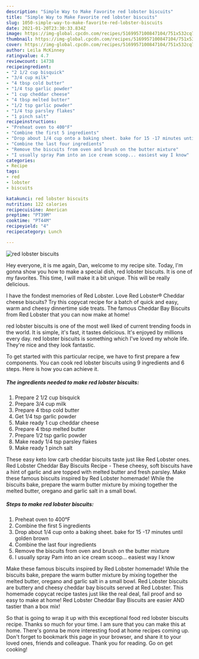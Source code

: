 ```yaml
---
description: "Simple Way to Make Favorite red lobster biscuits"
title: "Simple Way to Make Favorite red lobster biscuits"
slug: 1050-simple-way-to-make-favorite-red-lobster-biscuits
date: 2021-01-20T23:30:33.834Z
image: https://img-global.cpcdn.com/recipes/5169957100847104/751x532cq70/red-lobster-biscuits-recipe-main-photo.jpg
thumbnail: https://img-global.cpcdn.com/recipes/5169957100847104/751x532cq70/red-lobster-biscuits-recipe-main-photo.jpg
cover: https://img-global.cpcdn.com/recipes/5169957100847104/751x532cq70/red-lobster-biscuits-recipe-main-photo.jpg
author: Leila McKinney
ratingvalue: 4.7
reviewcount: 14738
recipeingredient:
- "2 1/2 cup bisquick"
- "3/4 cup milk"
- "4 tbsp cold butter"
- "1/4 tsp garlic powder"
- "1 cup cheddar cheese"
- "4 tbsp melted butter"
- "1/2 tsp garlic powder"
- "1/4 tsp parsley flakes"
- "1 pinch salt"
recipeinstructions:
- "Preheat oven to 400°F"
- "Combine the first 5 ingredients"
- "Drop about 1/4 cup onto a baking sheet. bake for 15 -17 minutes until golden brown"
- "Combine the last four ingredients"
- "Remove the biscuits from oven and brush on the butter mixture"
- "I usually spray Pam into an ice cream scoop... easiest way I know"
categories:
- Recipe
tags:
- red
- lobster
- biscuits

katakunci: red lobster biscuits 
nutrition: 122 calories
recipecuisine: American
preptime: "PT39M"
cooktime: "PT44M"
recipeyield: "4"
recipecategory: Lunch

---
```



![red lobster biscuits](https://img-global.cpcdn.com/recipes/5169957100847104/751x532cq70/red-lobster-biscuits-recipe-main-photo.jpg)

Hey everyone, it is me again, Dan, welcome to my recipe site. Today, I'm gonna show you how to make a special dish, red lobster biscuits. It is one of my favorites. This time, I will make it a bit unique. This will be really delicious.

I have the fondest memories of Red Lobster. Love Red Lobster® Cheddar cheese biscuits? Try this copycat recipe for a batch of quick and easy, warm and cheesy dinnertime side treats. The famous Cheddar Bay Biscuits from Red Lobster that you can now make at home!

red lobster biscuits is one of the most well liked of current trending foods in the world. It is simple, it's fast, it tastes delicious. It's enjoyed by millions every day. red lobster biscuits is something which I've loved my whole life. They're nice and they look fantastic.


To get started with this particular recipe, we have to first prepare a few components. You can cook red lobster biscuits using 9 ingredients and 6 steps. Here is how you can achieve it.

<!--inarticleads1-->

##### The ingredients needed to make red lobster biscuits:

1. Prepare 2 1/2 cup bisquick
1. Prepare 3/4 cup milk
1. Prepare 4 tbsp cold butter
1. Get 1/4 tsp garlic powder
1. Make ready 1 cup cheddar cheese
1. Prepare 4 tbsp melted butter
1. Prepare 1/2 tsp garlic powder
1. Make ready 1/4 tsp parsley flakes
1. Make ready 1 pinch salt


These easy keto low carb cheddar biscuits taste just like Red Lobster ones. Red Lobster Cheddar Bay Biscuits Recipe - These cheesy, soft biscuits have a hint of garlic and are topped with melted butter and fresh parsley. Make these famous biscuits inspired by Red Lobster homemade! While the biscuits bake, prepare the warm butter mixture by mixing together the melted butter, oregano and garlic salt in a small bowl. 

<!--inarticleads2-->

##### Steps to make red lobster biscuits:

1. Preheat oven to 400°F
1. Combine the first 5 ingredients
1. Drop about 1/4 cup onto a baking sheet. bake for 15 -17 minutes until golden brown
1. Combine the last four ingredients
1. Remove the biscuits from oven and brush on the butter mixture
1. I usually spray Pam into an ice cream scoop... easiest way I know


Make these famous biscuits inspired by Red Lobster homemade! While the biscuits bake, prepare the warm butter mixture by mixing together the melted butter, oregano and garlic salt in a small bowl. Red Lobster biscuits are buttery and cheesy cheddar bay biscuits served at Red Lobster. This homemade copycat recipe tastes just like the real deal, fail proof and so easy to make at home! Red Lobster Cheddar Bay Biscuits are easier AND tastier than a box mix! 

So that is going to wrap it up with this exceptional food red lobster biscuits recipe. Thanks so much for your time. I am sure that you can make this at home. There's gonna be more interesting food at home recipes coming up. Don't forget to bookmark this page in your browser, and share it to your loved ones, friends and colleague. Thank you for reading. Go on get cooking!
